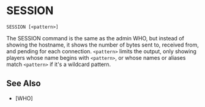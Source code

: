 # SESSION
`SESSION [<pattern>]`

The SESSION command is the same as the admin WHO, but instead of showing the hostname, it shows the number of bytes sent to, received from, and pending for each connection. `<pattern>` limits the output, only showing players whose name begins with `<pattern>`, or whose names or aliases match `<pattern>` if it's a wildcard pattern.


## See Also
- [WHO]

